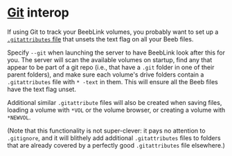 # [Git](https://git-scm.com/) interop

If using Git to track your BeebLink volumes, you probably want to set
up a [`.gitattributes` file](https://git-scm.com/docs/gitattributes)
that unsets the text flag on all your Beeb files.

Specify `--git` when launching the server to have BeebLink look after
this for you. The server will scan the available volumes on startup,
find any that appear to be part of a git repo (i.e., that have a
`.git` folder in one of their parent folders), and make sure each
volume's drive folders contain a `.gitattributes` file with `* -text`
in them. This will ensure all the Beeb files have the text flag unset.

Additional similar `.gitattribute` files will also be created when
saving files, loading a volume with `*VOL` or the volume browser, or
creating a volume with `*NEWVOL`.

(Note that this functionality is not super-clever: it pays no
attention to `.gitignore`, and it will blithely add additional
`.gitattributes` files to folders that are already covered by a
perfectly good `.gitattributes` file elsewhere.)
